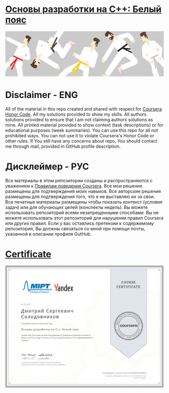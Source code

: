 # [Основы разработки на C++: Белый пояс](https://www.coursera.org/learn/c-plus-plus-white)
![image](./assets/001.jpg)

# Disclaimer - ENG
All of the material in this repo created and shared 
with respect for [Coursera Honor Code](https://learner.coursera.help/hc/en-us/articles/209818863-Coursera-Honor-Code).
All my solutions provided to show my skills. All authors
solutions provided to ensure that I am not claiming authors
solutions as mine. All printed material provided to show context 
(task descriptions) or for educational purposes (week summaries). 
You can use this repo for all not prohibited ways. 
You can not use it to violate Coursera's Honor Code or 
other rules. If You still have any concerns about repo, 
You should contact me through mail, provided 
in GitHub profile description.

# Дисклеймер - РУС
Все материалы в этом репозитории созданы и распространяются 
с уважением к [Правилам поведения Coursera](https://learner.coursera.help/hc/en-us/articles/209818863-Coursera-Honor-Code).
Все мои решения размещены для подтверждения моих навыков. 
Все авторские решения размещены для подтверждения того, 
что я не выставляю их за свои. Все печатные материалы 
размещены чтобы показать контекст (условия задач) или 
для обучающих целей (конспекты недель). 
Вы можете использовать репозиторий всеми незапрещенными 
способами. Вы не можете использовать этот репозиторий 
для нарушения правил Coursera или других правил. 
Если у вас оставлись претензии к содержимому репозитория, 
Вы должны связаться со мной при помощи почты,
указанной в описании профиля GutHub.

# [Certificate](./certificate.pdf)
![image](./assets/208.jpg)
